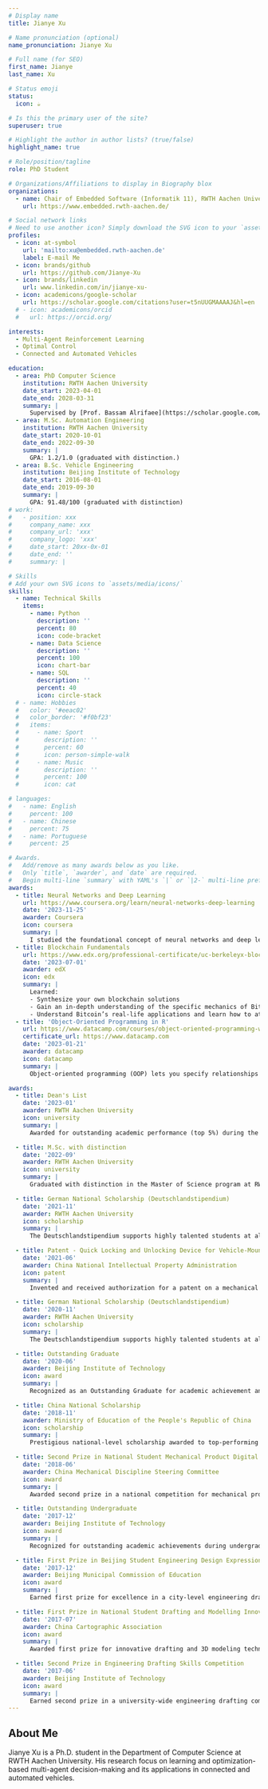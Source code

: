 ```yaml
---
# Display name
title: Jianye Xu

# Name pronunciation (optional)
name_pronunciation: Jianye Xu

# Full name (for SEO)
first_name: Jianye
last_name: Xu

# Status emoji
status:
  icon: ☕️

# Is this the primary user of the site?
superuser: true

# Highlight the author in author lists? (true/false)
highlight_name: true

# Role/position/tagline
role: PhD Student

# Organizations/Affiliations to display in Biography blox
organizations:
  - name: Chair of Embedded Software (Informatik 11), RWTH Aachen University
    url: https://www.embedded.rwth-aachen.de/

# Social network links
# Need to use another icon? Simply download the SVG icon to your `assets/media/icons/` folder.
profiles:
  - icon: at-symbol
    url: 'mailto:xu@embedded.rwth-aachen.de'
    label: E-mail Me
  - icon: brands/github
    url: https://github.com/Jianye-Xu
  - icon: brands/linkedin
    url: www.linkedin.com/in/jianye-xu-
  - icon: academicons/google-scholar
    url: https://scholar.google.com/citations?user=t5nUUGMAAAAJ&hl=en
  # - icon: academicons/orcid
  #   url: https://orcid.org/

interests:
  - Multi-Agent Reinforcement Learning
  - Optimal Control
  - Connected and Automated Vehicles

education:
  - area: PhD Computer Science
    institution: RWTH Aachen University
    date_start: 2023-04-01
    date_end: 2028-03-31
    summary: |
      Supervised by [Prof. Bassam Alrifaee](https://scholar.google.com/citations?user=M8JL-poAAAAJ&hl=en).
  - area: M.Sc. Automation Engineering
    institution: RWTH Aachen University
    date_start: 2020-10-01
    date_end: 2022-09-30
    summary: |
      GPA: 1.2/1.0 (graduated with distinction.)
  - area: B.Sc. Vehicle Engineering
    institution: Beijing Institute of Technology
    date_start: 2016-08-01
    date_end: 2019-09-30
    summary: |
      GPA: 91.48/100 (graduated with distinction)
# work:
#   - position: xxx
#     company_name: xxx
#     company_url: 'xxx'
#     company_logo: 'xxx'
#     date_start: 20xx-0x-01
#     date_end: ''
#     summary: |

# Skills
# Add your own SVG icons to `assets/media/icons/`
skills:
  - name: Technical Skills
    items:
      - name: Python
        description: ''
        percent: 80
        icon: code-bracket
      - name: Data Science
        description: ''
        percent: 100
        icon: chart-bar
      - name: SQL
        description: ''
        percent: 40
        icon: circle-stack
  # - name: Hobbies
  #   color: '#eeac02'
  #   color_border: '#f0bf23'
  #   items:
  #     - name: Sport
  #       description: ''
  #       percent: 60
  #       icon: person-simple-walk
  #     - name: Music
  #       description: ''
  #       percent: 100
  #       icon: cat

# languages:
#   - name: English
#     percent: 100
#   - name: Chinese
#     percent: 75
#   - name: Portuguese
#     percent: 25

# Awards.
#   Add/remove as many awards below as you like.
#   Only `title`, `awarder`, and `date` are required.
#   Begin multi-line `summary` with YAML's `|` or `|2-` multi-line prefix and indent 2 spaces below.
awards:
  - title: Neural Networks and Deep Learning
    url: https://www.coursera.org/learn/neural-networks-deep-learning
    date: '2023-11-25'
    awarder: Coursera
    icon: coursera
    summary: |
      I studied the foundational concept of neural networks and deep learning. By the end, I was familiar with the significant technological trends driving the rise of deep learning; build, train, and apply fully connected deep neural networks; implement efficient (vectorized) neural networks; identify key parameters in a neural network’s architecture; and apply deep learning to your own applications.
  - title: Blockchain Fundamentals
    url: https://www.edx.org/professional-certificate/uc-berkeleyx-blockchain-fundamentals
    date: '2023-07-01'
    awarder: edX
    icon: edx
    summary: |
      Learned:
      - Synthesize your own blockchain solutions
      - Gain an in-depth understanding of the specific mechanics of Bitcoin
      - Understand Bitcoin’s real-life applications and learn how to attack and destroy Bitcoin, Ethereum, smart contracts and Dapps, and alternatives to Bitcoin’s Proof-of-Work consensus algorithm
  - title: 'Object-Oriented Programming in R'
    url: https://www.datacamp.com/courses/object-oriented-programming-with-s3-and-r6-in-r
    certificate_url: https://www.datacamp.com
    date: '2023-01-21'
    awarder: datacamp
    icon: datacamp
    summary: |
      Object-oriented programming (OOP) lets you specify relationships between functions and the objects that they can act on, helping you manage complexity in your code. This is an intermediate level course, providing an introduction to OOP, using the S3 and R6 systems. S3 is a great day-to-day R programming tool that simplifies some of the functions that you write. R6 is especially useful for industry-specific analyses, working with web APIs, and building GUIs.

awards:
  - title: Dean's List
    date: '2023-01'
    awarder: RWTH Aachen University
    icon: university
    summary: |
      Awarded for outstanding academic performance (top 5%) during the Master's program at RWTH Aachen University.

  - title: M.Sc. with distinction
    date: '2022-09'
    awarder: RWTH Aachen University
    icon: university
    summary: |
      Graduated with distinction in the Master of Science program at RWTH Aachen University.

  - title: German National Scholarship (Deutschlandstipendium)
    date: '2021-11'
    awarder: RWTH Aachen University
    icon: scholarship
    summary: |
      The Deutschlandstipendium supports highly talented students at all participating universities in Germany..

  - title: Patent - Quick Locking and Unlocking Device for Vehicle-Mounted Power Battery Box
    date: '2021-06'
    awarder: China National Intellectual Property Administration
    icon: patent
    summary: |
      Invented and received authorization for a patent on a mechanical device to enhance safety and efficiency in battery swapping systems for electric vehicles.

  - title: German National Scholarship (Deutschlandstipendium)
    date: '2020-11'
    awarder: RWTH Aachen University
    icon: scholarship
    summary: |
      The Deutschlandstipendium supports highly talented students at all participating universities in Germany..

  - title: Outstanding Graduate
    date: '2020-06'
    awarder: Beijing Institute of Technology
    icon: award
    summary: |
      Recognized as an Outstanding Graduate for academic achievement and contributions during undergraduate studies.

  - title: China National Scholarship
    date: '2018-11'
    awarder: Ministry of Education of the People's Republic of China
    icon: scholarship
    summary: |
      Prestigious national-level scholarship awarded to top-performing students for academic excellence.

  - title: Second Prize in National Student Mechanical Product Digital Design Competition
    date: '2018-06'
    awarder: China Mechanical Discipline Steering Committee
    icon: award
    summary: |
      Awarded second prize in a national competition for mechanical product digital design, demonstrating advanced CAD modeling and design skills.

  - title: Outstanding Undergraduate
    date: '2017-12'
    awarder: Beijing Institute of Technology
    icon: award
    summary: |
      Recognized for outstanding academic achievements during undergraduate studies.

  - title: First Prize in Beijing Student Engineering Design Expression Competition
    date: '2017-12'
    awarder: Beijing Municipal Commission of Education
    icon: award
    summary: |
      Earned first prize for excellence in a city-level engineering drawing competition.

  - title: First Prize in National Student Drafting and Modelling Innovation Competition
    date: '2017-07'
    awarder: China Cartographic Association
    icon: award
    summary: |
      Awarded first prize for innovative drafting and 3D modeling techniques in a nationwide student competition.

  - title: Second Prize in Engineering Drafting Skills Competition
    date: '2017-06'
    awarder: Beijing Institute of Technology
    icon: award
    summary: |
      Earned second prize in a university-wide engineering drafting competition, demonstrating strong technical drawing skills.
---
```


## About Me
Jianye Xu is a Ph.D. student in the Department of Computer Science at RWTH Aachen University. His research focus on learning and optimization-based multi-agent decision-making and its applications in connected and automated vehicles.
